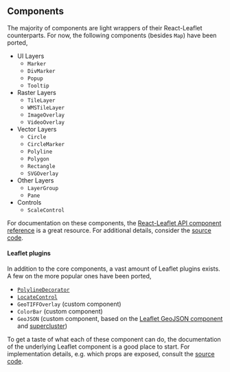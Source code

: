 ## Components

The majority of components are light wrappers of their React-Leaflet counterparts. For now, the following components (besides `Map`) have been ported,

* UI Layers
    * `Marker`
    * `DivMarker`
    * `Popup`
    * `Tooltip`
* Raster Layers
    * `TileLayer`
    * `WMSTileLayer`
    * `ImageOverlay`
    * `VideoOverlay`
* Vector Layers
    * `Circle`
    * `CircleMarker`
    * `Polyline`
    * `Polygon`
    * `Rectangle`
    * `SVGOverlay`
* Other Layers
    * `LayerGroup`
    * `Pane`
* Controls
    * `ScaleControl`

For documentation on these components, the [React-Leaflet API component reference](https://react-leaflet.js.org/docs/en/components) is a great resource. For additional details, consider the [source code](https://github.com/thedirtyfew/dash-leaflet).

#### Leaflet plugins

In addition to the core components, a vast amount of Leaflet plugins exists. A few on the more popular ones have been ported,

* [`PolylineDecorator`](https://github.com/bbecquet/Leaflet.PolylineDecorator)
* [`LocateControl`](https://github.com/domoritz/leaflet-locatecontrol)
* `GeoTIFFOverlay` (custom component)
* `ColorBar` (custom component)
* `GeoJSON` (custom component, based on the [Leaflet GeoJSON component](https://leafletjs.com/reference-1.6.0.html#geojson) and [supercluster](https://github.com/mapbox/supercluster))

To get a taste of what each of these component can do, the documentation of the underlying Leaflet component is a good place to start. For implementation details, e.g. which props are exposed, consult the [source code](https://github.com/thedirtyfew/dash-leaflet).
